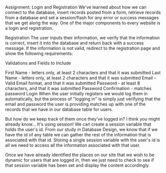 Assignment: Login and Registration
We've learned about how we can connect to the database, insert records posted from a form, retrieve records from a database and set a session/flash for any error or success messages that we get along the way. One of the major components to every website is a login and registration.

Registration
The user inputs their information, we verify that the information is correct, insert it into the database and return back with a success message. If the information is not valid, redirect to the registration page and show the following requirements:

Validations and Fields to Include

First Name - letters only, at least 2 characters and that it was submitted
Last Name - letters only, at least 2 characters and that it was submitted
Email - Valid Email format, and that it was submitted
Password - at least 8 characters, and that it was submitted
Password Confirmation - matches password
Login
When the user initially registers we would log them in automatically, but the process of "logging in" is simply just verifying that the email and password the user is providing matches up with one of the records that we have in our database table for users.

But how do we keep track of them once they've logged in? I think you might already know... It's using session! We can create a session variable that holds the user's id. From our study in Database Design, we know that if we have the id of any table we can gather the rest of the information that is associated with that id. Storing a single session variable with the user's id is all we need to access all the information associated with that user.

Once we have already identified the places on our site that we wish to be dynamic for users that are logged in, then we just need to check to see if that session variable has been set and display the content accordingly.
